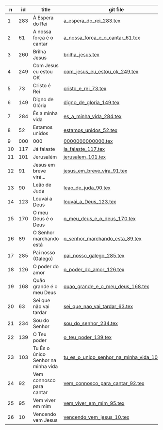 n  | id    | title | git file | site link | 
---|-------|-------|----------|-----------| 
1 | 283 | À Espera do Rei | [a_espera_do_rei_283.tex](https://github.com/psalterio/repository/blob/master/songs/pt/a_espera_do_rei_283.tex) | http://www.psalterio.net/283|  
2 | 61 | A nossa força é o cantar | [a_nossa_forca_e_o_cantar_61.tex](https://github.com/psalterio/repository/blob/master/songs/pt/a_nossa_forca_e_o_cantar.tex) | http://www.psalterio.net/61 |  
3 | 260 | Brilha Jesus | [brilha_jesus.tex](https://github.com/psalterio/repository/blob/master/songs/pt/brilha_jesus_260.tex) | http://www.psalterio.net/260 |  
4 | 249 | Com Jesus eu estou OK | [com_jesus_eu_estou_ok_249.tex](https://github.com/psalterio/repository/blob/master/songs/pt/com_jesus_eu_estou_ok_249.tex) | http://www.psalterio.net/249 |  
5 | 73 | Cristo é Rei | [cristo_e_rei_73.tex](https://github.com/psalterio/repository/blob/master/songs/pt/cristo_e_rei_73.tex) | http://www.psalterio.net/73 |    
6 | 149 | Digno de Glória | [digno_de_gloria_149.tex](https://github.com/psalterio/repository/blob/master/songs/pt/digno_de_gloria_149.tex) | http://www.psalterio.net/149 |  
7 | 284 | És a minha vida | [es_a_minha_vida_284.tex](https://github.com/psalterio/repository/blob/master/songs/pt/es_a_minha_vida_284.tex) | http://www.psalterio.net/284 |  
8 | 52 | Estamos unidos | [estamos_unidos_52.tex](https://github.com/psalterio/repository/blob/master/songs/pt/estamos_unidos_52.tex) | http://www.psalterio.net/52 |  
9| 000 | 000 | [0000000000000.tex](https://github.com/psalterio/repository/blob/master/songs/pt/000000000000000000.tex) | http://www.psalterio.net/153 |  
10 | 117 | Já falaste | [ja_falaste_117.tex](https://github.com/psalterio/repository/blob/master/songs/pt/ja_falaste_117.tex) | http://www.psalterio.net/117 |  
11 | 101 | Jerusalém | [jerusalem_101.tex](https://github.com/psalterio/repository/blob/master/songs/pt/jerusalem_101.tex) | http://www.psalterio.net/101 |  
12 | 91  | Jesus em breve virá... | [jesus_em_breve_vira_91.tex](https://github.com/psalterio/repository/blob/master/songs/pt/jesus_em_breve_vira_91.tex) | http://www.psalterio.net/91 |  
13 | 90 | Leão de Judá | [leao_de_juda_90.tex](https://github.com/psalterio/repository/blob/master/songs/pt/leao_de_juda_90.tex) | http://www.psalterio.net/90 |  
14 | 123 | Louvai a Deus | [louvai_a_Deus_123.tex](https://github.com/psalterio/repository/blob/master/songs/pt/louvai_a_Deus_123.tex) | http://www.psalterio.net/123 |  
15 | 170 | O meu Deus é o Deus | [o_meu_deus_e_o_deus_170.tex](https://github.com/psalterio/repository/blob/master/songs/pt/o_meu_deus_e_o_deus_170.tex) | http://www.psalterio.net/170 |  
16 | 89 | O Senhor marchando está | [o_senhor_marchando_esta_89.tex](https://github.com/psalterio/repository/blob/master/songs/pt/o_senhor_marchando_esta_89.tex) | http://www.psalterio.net/89 |  
17 | 285 | Pai nosso (Galego) | [pai_nosso_galego_285.tex](https://github.com/psalterio/repository/blob/master/songs/en/pai_nosso_galego_285.tex) | http://www.psalterio.net/285 |  
18 | 126  | O poder do amor | [o_poder_do_amor_126.tex](https://github.com/psalterio/repository/blob/master/songs/pt/o_poder_do_amor_126.tex) | http://www.psalterio.net/126 |  
19 | 168 | Quão grande é o meu Deus | [quao_grande_e_o_meu_deus_168.tex](https://github.com/psalterio/repository/blob/master/songs/pt/quao_grande_e_o_meu_deus_168.tex) | http://www.psalterio.net/168 |  
20| 63  | Sei que não vai tardar | [sei_que_nao_vai_tardar_63.tex](https://github.com/psalterio/repository/blob/master/songs/pt/sei_que_nao_vai_tardar_63.tex) | http://www.psalterio.net/63 |  
21 | 234 | Sou do Senhor | [sou_do_senhor_234.tex](https://github.com/psalterio/repository/blob/master/songs/pt/sou_do_senhor_234.tex) | http://www.psalterio.net/234 |  
22 | 139  | O Teu poder | [o_teu_poder_139.tex](https://github.com/psalterio/repository/blob/master/songs/pt/o_teu_poder_139.tex) | http://www.psalterio.net/139 |  
23 | 103 | Tu És o único Senhor na minha vida | [tu_es_o_unico_senhor_na_minha_vida_103.tex](https://github.com/psalterio/repository/blob/master/songs/pt/tu_es_o_unico_senhor_na_minha_vida_103.tex) | http://www.psalterio.net/103 |  
24 | 92  | Vem connosco para cantar | [vem_connosco_para_cantar_92.tex](https://github.com/psalterio/repository/blob/master/songs/pt/vem_connosco_para_cantar_92.tex) | http://www.psalterio.net/92 | 
25 | 95 | Vem viver em mim | [vem_viver_em_mim_95.tex](https://github.com/psalterio/repository/blob/master/songs/pt/vem_viver_em_mim_95.tex) | http://www.psalterio.net/95 |  
26 | 10 | Vencendo vem Jesus | [vencendo_vem_jesus_10.tex](https://github.com/psalterio/repository/blob/master/songs/pt/vencendo_vem_jesus_10.tex) | http://www.psalterio.net/10 |  

